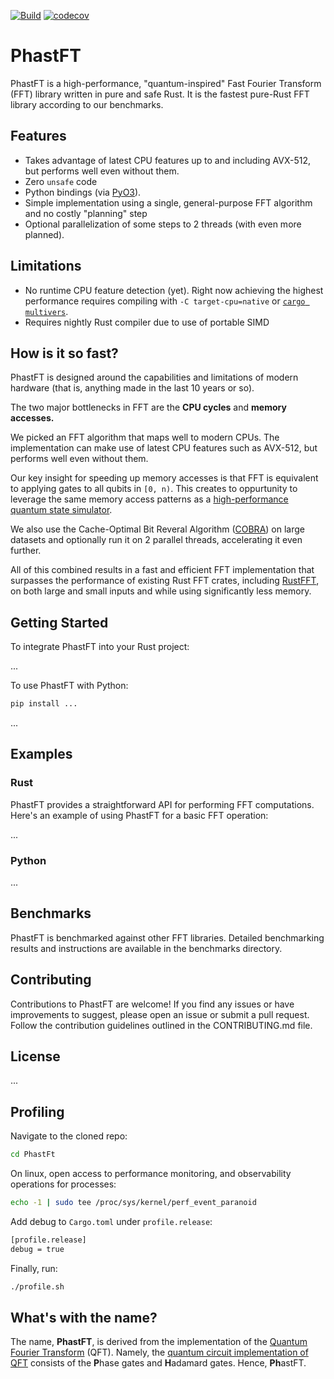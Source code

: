 [![Build](https://github.com/QuState/PhastFT/actions/workflows/rust.yml/badge.svg)](https://github.com/QuState/PhastFT/actions/workflows/rust.yml)
[![codecov](https://codecov.io/gh/QuState/PhastFT/graph/badge.svg?token=IM86XMURHN)](https://codecov.io/gh/QuState/PhastFT)

# PhastFT

PhastFT is a high-performance, "quantum-inspired" Fast Fourier
Transform (FFT) library written in pure and safe Rust. It is the fastest
pure-Rust FFT library according to our benchmarks.

## Features

- Takes advantage of latest CPU features up to and including AVX-512, but performs well even without them.
- Zero `unsafe` code
- Python bindings (via [PyO3](https://github.com/PyO3/pyo3)).
- Simple implementation using a single, general-purpose FFT algorithm and no costly "planning" step
- Optional parallelization of some steps to 2 threads (with even more planned).

## Limitations

- No runtime CPU feature detection (yet). Right now achieving the highest performance requires compiling
  with `-C target-cpu=native` or [`cargo multivers`](https://github.com/ronnychevalier/cargo-multivers).
- Requires nightly Rust compiler due to use of portable SIMD

## How is it so fast?

PhastFT is designed around the capabilities and limitations of modern hardware (that is, anything made in the last 10
years or so).

The two major bottlenecks in FFT are the **CPU cycles** and **memory accesses.**

We picked an FFT algorithm that maps well to modern CPUs. The implementation can make use of latest CPU features such as
AVX-512, but performs well even without them.

Our key insight for speeding up memory accesses is that FFT is equivalent to applying gates to all qubits in `[0, n)`.
This creates to oppurtunity to leverage the same memory access patterns as
a [high-performance quantum state simulator](https://github.com/QuState/spinoza).

We also use the Cache-Optimal Bit Reveral
Algorithm ([COBRA](https://csaws.cs.technion.ac.il/~itai/Courses/Cache/bit.pdf))
on large datasets and optionally run it on 2 parallel threads, accelerating it even further.

All of this combined results in a fast and efficient FFT implementation that surpasses the performance of existing Rust
FFT crates,
including [RustFFT](https://crates.io/crates/rustfft/), on both large and small inputs and while using significantly
less memory.

## Getting Started

To integrate PhastFT into your Rust project:

...

To use PhastFT with Python:

```bash
pip install ...
```

...

## Examples

### Rust

PhastFT provides a straightforward API for performing FFT computations. Here's an example of using PhastFT for a basic
FFT
operation:

...

### Python

...

## Benchmarks

PhastFT is benchmarked against other FFT libraries. Detailed benchmarking results and instructions are available in the
benchmarks directory.

## Contributing

Contributions to PhastFT are welcome! If you find any issues or have improvements to suggest, please open an issue or
submit a pull request. Follow the contribution guidelines outlined in the CONTRIBUTING.md file.

## License

...

## Profiling

Navigate to the cloned repo:

```bash
cd PhastFt
```

On linux, open access to performance monitoring, and observability operations for processes:

```bash
echo -1 | sudo tee /proc/sys/kernel/perf_event_paranoid
```

Add debug to `Cargo.toml` under `profile.release`:

```bash
[profile.release]
debug = true
```

Finally, run:

```bash
./profile.sh
```

## What's with the name?

The name, **PhastFT**, is derived from the implementation of the
[Quantum Fourier Transform](https://en.wikipedia.org/wiki/Quantum_Fourier_transform) (QFT). Namely, the
[quantum circuit implementation of QFT](https://en.wikipedia.org/wiki/Quantum_Fourier_transform#Circuit_implementation)
consists of the **P**hase gates and **H**adamard gates. Hence, **Ph**astFT.